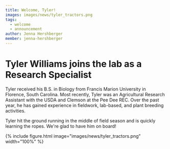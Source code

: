 ```yaml
---
title: Welcome, Tyler!
images: images/news/tyler_tractors.png
tags:
  - welcome
  - announcement
author: Jenna Hershberger
member: jenna-hershberger
---
```


# Tyler Williams joins the lab as a Research Specialist

Tyler received his B.S. in Biology from Francis Marion University in Florence, South Carolina. Most recently, Tyler was an Agricultural Research Assistant with the USDA and Clemson at the Pee Dee REC. Over the past year, he has gained experience in fieldwork, lab-based, and plant breeding activities.

Tyler hit the ground running in the middle of field season and is quickly learning the ropes. We're glad to have him on board!

{%
  include figure.html
  image="images/news/tyler_tractors.png"
  width="100%"
%}
